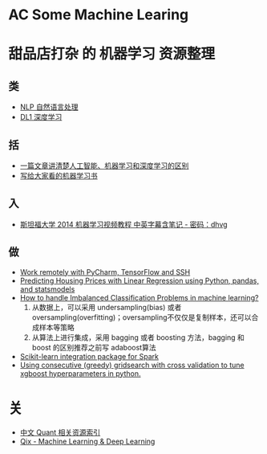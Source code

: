 # AC Some Machine Learing
# 甜品店打杂 的 机器学习 资源整理

## 类
- [NLP 自然语言处理](NLP.md)
- [DL1 深度学习](DL1.md)

## 括
- [一篇文章讲清楚人工智能、机器学习和深度学习的区别](https://36kr.com/p/5052482.html)
- [写给大家看的机器学习书](https://zhuanlan.zhihu.com/machine-learning-book)

## 入
- [斯坦福大学 2014 机器学习视频教程 中英字幕含笔记 - 密码：dhvg](http://pan.baidu.com/s/1hsPhlPy)

## 做
- [Work remotely with PyCharm, TensorFlow and SSH](https://medium.com/@erikhallstrm/work-remotely-with-pycharm-tensorflow-and-ssh-c60564be862d)
- [Predicting Housing Prices with Linear Regression using Python, pandas, and statsmodels](http://www.learndatasci.com/predicting-housing-prices-linear-regression-using-python-pandas-statsmodels/)
- [How to handle Imbalanced Classification Problems in machine learning?](https://www.analyticsvidhya.com/blog/2017/03/imbalanced-classification-problem/)
    1. 从数据上，可以采用 undersampling(bias) 或者 oversampling(overfitting)；oversampling不仅仅是复制样本，还可以合成样本等策略   
    2. 从算法上进行集成，采用 bagging 或者 boosting 方法，bagging 和 boost 的区别推荐之前写 adaboost算法
- [Scikit-learn integration package for Spark](https://github.com/databricks/spark-sklearn)
- [Using consecutive (greedy) gridsearch with cross validation to tune xgboost hyperparameters in python.](https://github.com/teezeit/tuning_xgboost)


# 关
- [中文 Quant 相关资源索引](https://github.com/thuquant/awesome-quant)
- [Qix - Machine Learning & Deep Learning](https://github.com/ty4z2008/Qix)
